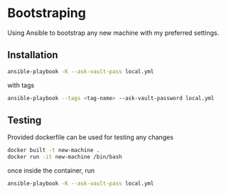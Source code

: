 # Bootstraping

Using Ansible to bootstrap any new machine with my preferred settings.

## Installation

```sh
ansible-playbook -K --ask-vault-pass local.yml 
```

with tags

```sh
ansible-playbook --tags <tag-name> --ask-vault-password local.yml 
```

## Testing

Provided dockerfile can be used for testing any changes

```sh
docker built -t new-machine .
docker run -it new-machine /bin/bash
```

once inside the container, run

```sh
ansible-playbook -K --ask-vault-pass local.yml 
```

